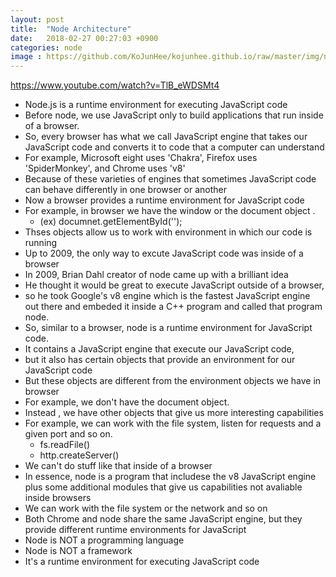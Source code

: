 ```yaml
---
layout: post
title:  "Node Architecture"
date:   2018-02-27 00:27:03 +0900
categories: node
image : https://github.com/KoJunHee/kojunhee.github.io/raw/master/img/node.png
---
```




<https://www.youtube.com/watch?v=TlB_eWDSMt4>



- Node.js is a runtime environment for executing JavaScript code
- Before node, we use JavaScript only to build applications that run inside of a browser.
- So, every browser has what we call JavaScript engine that takes our JavaScript code and converts it to code that a computer can understand
- For example, Microsoft eight uses 'Chakra', Firefox uses 'SpiderMonkey',  and Chrome uses 'v8'
- Because of these varieties of engines that sometimes JavaScript code can behave differently in one browser or another
- Now a browser provides a runtime environment for JavaScript code
- For example, in browser we have the window or the document object . 
  - (ex) documnet.getElementById('');
- Thses objects allow us to work with environment in which our code is running 
-  Up to 2009, the only way to excute JavaScript code was inside of a browser
- In 2009,  Brian Dahl creator of node came up with a brilliant idea
- He thought it would be great to execute JavaScript outside of a browser,
- so he took Google's v8 engine which is the fastest JavaScript engine out there and embeded it inside a C++ program and called that program node.
- So, similar to a browser, node is a runtime environment for JavaScript code. 
- It contains a JavaScript engine that execute our JavaScript code,
- but it also has certain objects that provide an environment for our JavaScript code 
- But these objects are different from the environment objects we have in browser
- For example, we don't have the document object.
- Instead , we have other objects that give us more interesting capabilities
- For example, we can work with the file system, listen for requests and a given port and so on.
  - fs.readFile()
  - http.createServer()
- We can't do stuff like that inside of a browser
- In essence, node is a program that includese the v8 JavaScript engine plus some additional modules that give us capabilities not avaliable inside browsers
- We can work with the file system or the network and so on
- Both Chrome and node share the same JavaScript engine, but they provide different runtime environments for JavaScript
- Node is NOT a programming language
- Node is NOT a framework
- It's a runtime environment for executing JavaScript code

